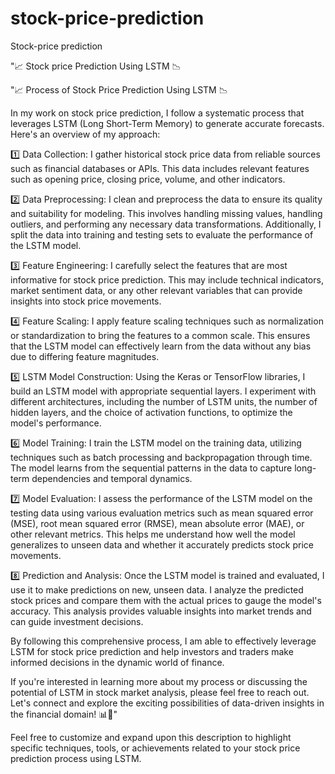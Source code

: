# stock-price-prediction
Stock-price prediction

"📈 Stock price Prediction Using LSTM 📉

"📈 Process of Stock Price Prediction Using LSTM 📉

In my work on stock price prediction, I follow a systematic process that leverages LSTM (Long Short-Term Memory) to generate accurate forecasts. Here's an overview of my approach:

1️⃣ Data Collection: I gather historical stock price data from reliable sources such as financial databases or APIs. This data includes relevant features such as opening price, closing price, volume, and other indicators.

2️⃣ Data Preprocessing: I clean and preprocess the data to ensure its quality and suitability for modeling. This involves handling missing values, handling outliers, and performing any necessary data transformations. Additionally, I split the data into training and testing sets to evaluate the performance of the LSTM model.

3️⃣ Feature Engineering: I carefully select the features that are most informative for stock price prediction. This may include technical indicators, market sentiment data, or any other relevant variables that can provide insights into stock price movements.

4️⃣ Feature Scaling: I apply feature scaling techniques such as normalization or standardization to bring the features to a common scale. This ensures that the LSTM model can effectively learn from the data without any bias due to differing feature magnitudes.

5️⃣ LSTM Model Construction: Using the Keras or TensorFlow libraries, I build an LSTM model with appropriate sequential layers. I experiment with different architectures, including the number of LSTM units, the number of hidden layers, and the choice of activation functions, to optimize the model's performance.

6️⃣ Model Training: I train the LSTM model on the training data, utilizing techniques such as batch processing and backpropagation through time. The model learns from the sequential patterns in the data to capture long-term dependencies and temporal dynamics.

7️⃣ Model Evaluation: I assess the performance of the LSTM model on the testing data using various evaluation metrics such as mean squared error (MSE), root mean squared error (RMSE), mean absolute error (MAE), or other relevant metrics. This helps me understand how well the model generalizes to unseen data and whether it accurately predicts stock price movements.

8️⃣ Prediction and Analysis: Once the LSTM model is trained and evaluated, I use it to make predictions on new, unseen data. I analyze the predicted stock prices and compare them with the actual prices to gauge the model's accuracy. This analysis provides valuable insights into market trends and can guide investment decisions.

By following this comprehensive process, I am able to effectively leverage LSTM for stock price prediction and help investors and traders make informed decisions in the dynamic world of finance.

If you're interested in learning more about my process or discussing the potential of LSTM in stock market analysis, please feel free to reach out. Let's connect and explore the exciting possibilities of data-driven insights in the financial domain! 📊🚀"

Feel free to customize and expand upon this description to highlight specific techniques, tools, or achievements related to your stock price prediction process using LSTM.
